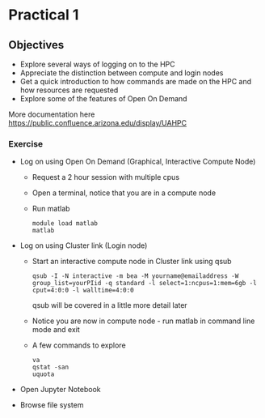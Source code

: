 # Practical 1



## Objectives

- Explore several ways of logging on to the HPC
- Appreciate the distinction between compute and login nodes
- Get a quick introduction to how commands are made on the HPC and how resources are requested
- Explore some of the features of Open On Demand

More documentation here https://public.confluence.arizona.edu/display/UAHPC 



### Exercise

- Log on using Open On Demand (Graphical, Interactive Compute Node)

  - Request a 2 hour session with multiple cpus

  - Open a terminal, notice that you are in a compute node

  - Run matlab

    ```
    module load matlab
    matlab
    ```

    

- Log on using Cluster link (Login node)

  - Start an interactive compute node in Cluster link using qsub 

    ```
    qsub -I -N interactive -m bea -M yourname@emailaddress -W group_list=yourPIid -q standard -l select=1:ncpus=1:mem=6gb -l cput=4:0:0 -l walltime=4:0:0
    ```

    qsub will be covered in a little more detail later 

  - Notice you are now in compute node - run matlab in command line mode and exit

  - A few commands to explore

    ```
    va
    qstat -san 
    uquota
    ```

    

- Open Jupyter Notebook
- Browse file system